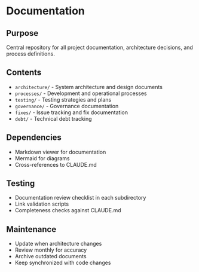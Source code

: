 # Documentation

## Purpose
Central repository for all project documentation, architecture decisions, and process definitions.

## Contents
- `architecture/` - System architecture and design documents
- `processes/` - Development and operational processes
- `testing/` - Testing strategies and plans
- `governance/` - Governance documentation
- `fixes/` - Issue tracking and fix documentation
- `debt/` - Technical debt tracking

## Dependencies
- Markdown viewer for documentation
- Mermaid for diagrams
- Cross-references to CLAUDE.md

## Testing
- Documentation review checklist in each subdirectory
- Link validation scripts
- Completeness checks against CLAUDE.md

## Maintenance
- Update when architecture changes
- Review monthly for accuracy
- Archive outdated documents
- Keep synchronized with code changes